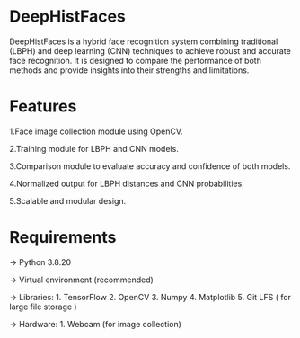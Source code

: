 # DeepHistFaces

DeepHistFaces is a hybrid face recognition system combining traditional (LBPH) and deep learning (CNN) techniques to achieve robust and accurate face recognition. It is designed to compare the performance of both methods and provide insights into their strengths and limitations.

# Features

1.Face image collection module using OpenCV.

2.Training module for LBPH and CNN models.

3.Comparison module to evaluate accuracy and confidence of both models.

4.Normalized output for LBPH distances and CNN probabilities.

5.Scalable and modular design.

# Requirements

-> Python 3.8.20

-> Virtual environment (recommended)

-> Libraries:
      1. TensorFlow
      2. OpenCV
      3. Numpy
      4. Matplotlib
      5. Git LFS ( for large file storage )

-> Hardware:
      1. Webcam (for image collection)
